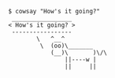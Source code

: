 <!-- exec -->

    $ cowsay "How's it going?"
     _________________
    < How's it going? >
     -----------------
            \   ^__^
             \  (oo)\_______
                (__)\       )\/\
                    ||----w |
                    ||     ||

<!-- end -->
